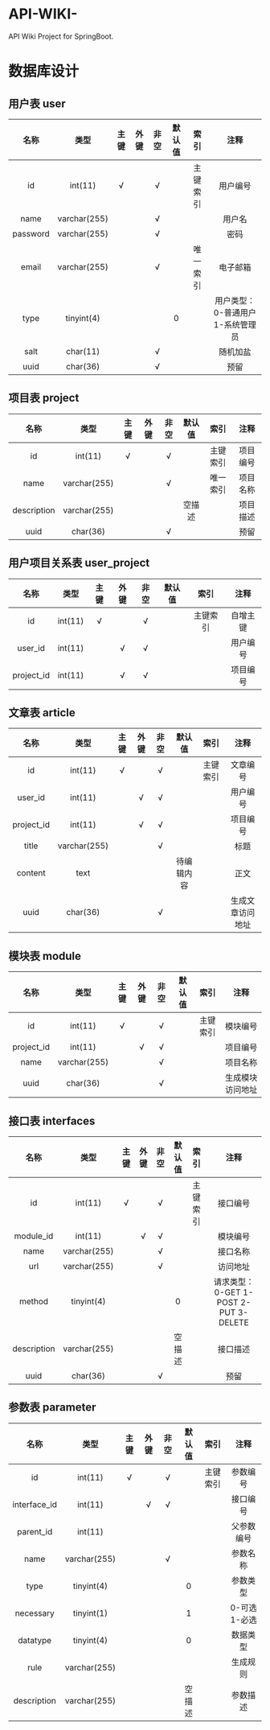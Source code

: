# API-WIKI-

API Wiki Project for SpringBoot.

# 数据库设计

## 用户表 user

|   名称   |     类型     | 主键 | 外键 | 非空 | 默认值 |   索引   |               注释                |
| :------: | :----------: | :--: | :--: | :--: | :----: | :------: | :-------------------------------: |
|    id    |   int(11)    |  √   |      |  √   |        | 主键索引 |             用户编号              |
|   name   | varchar(255) |      |      |  √   |        |          |              用户名               |
| password | varchar(255) |      |      |  √   |        |          |               密码                |
|  email   | varchar(255) |      |      |  √   |        | 唯一索引 |             电子邮箱              |
|   type   |  tinyint(4)  |      |      |      |   0    |          | 用户类型：0-普通用户 1-系统管理员 |
|   salt   |   char(11)   |      |      |  √   |        |          |             随机加盐              |
|   uuid   |   char(36)   |      |      |  √   |        |          |               预留                |

## 项目表 project

|    名称     |     类型     | 主键 | 外键 | 非空 | 默认值 |   索引   |   注释   |
| :---------: | :----------: | :--: | :--: | :--: | :----: | :------: | :------: |
|     id      |   int(11)    |  √   |      |  √   |        | 主键索引 | 项目编号 |
|    name     | varchar(255) |      |      |  √   |        | 唯一索引 | 项目名称 |
| description | varchar(255) |      |      |      | 空描述 |          | 项目描述 |
|    uuid     |   char(36)   |      |      |  √   |        |          |   预留   |

## 用户项目关系表 user_project

|    名称    |  类型   | 主键 | 外键 | 非空 | 默认值 |   索引   |   注释   |
| :--------: | :-----: | :--: | :--: | :--: | :----: | :------: | :------: |
|     id     | int(11) |  √   |      |  √   |        | 主键索引 | 自增主键 |
|  user_id   | int(11) |      |  √   |  √   |        |          | 用户编号 |
| project_id | int(11) |      |  √   |  √   |        |          | 项目编号 |

## 文章表 article

|    名称    |     类型     | 主键 | 外键 | 非空 |   默认值   |   索引   |       注释       |
| :--------: | :----------: | :--: | :--: | :--: | :--------: | :------: | :--------------: |
|     id     |   int(11)    |  √   |      |  √   |            | 主键索引 |     文章编号     |
|  user_id   |   int(11)    |      |  √   |  √   |            |          |     用户编号     |
| project_id |   int(11)    |      |  √   |  √   |            |          |     项目编号     |
|   title    | varchar(255) |      |      |  √   |            |          |       标题       |
|  content   |     text     |      |      |      | 待编辑内容 |          |       正文       |
|    uuid    |   char(36)   |      |      |  √   |            |          | 生成文章访问地址 |

## 模块表 module

|    名称    |     类型     | 主键 | 外键 | 非空 | 默认值 |   索引   |       注释       |
| :--------: | :----------: | :--: | :--: | :--: | :----: | :------: | :--------------: |
|     id     |   int(11)    |  √   |      |  √   |        | 主键索引 |     模块编号     |
| project_id |   int(11)    |      |  √   |  √   |        |          |     项目编号     |
|    name    | varchar(255) |      |      |  √   |        |          |     项目名称     |
|    uuid    |   char(36)   |      |      |  √   |        |          | 生成模块访问地址 |

## 接口表 interfaces

|    名称     |     类型     | 主键 | 外键 | 非空 | 默认值 |   索引   |                 注释                  |
| :---------: | :----------: | :--: | :--: | :--: | :----: | :------: | :-----------------------------------: |
|     id      |   int(11)    |  √   |      |  √   |        | 主键索引 |               接口编号                |
|  module_id  |   int(11)    |      |  √   |  √   |        |          |               模块编号                |
|    name     | varchar(255) |      |      |  √   |        |          |               接口名称                |
|     url     | varchar(255) |      |      |  √   |        |          |               访问地址                |
|   method    |  tinyint(4)  |      |      |      |   0    |          | 请求类型：0-GET 1-POST 2-PUT 3-DELETE |
| description | varchar(255) |      |      |      | 空描述 |          |               接口描述                |
|    uuid     |   char(36)   |      |      |  √   |        |          |                 预留                  |

## 参数表 parameter

|     名称     |     类型     | 主键 | 外键 | 非空 | 默认值 |   索引   |     注释      |
| :----------: | :----------: | :--: | :--: | :--: | :----: | :------: | :-----------: |
|      id      |   int(11)    |  √   |      |  √   |        | 主键索引 |   参数编号    |
| interface_id |   int(11)    |      |  √   |  √   |        |          |   接口编号    |
|  parent_id   |   int(11)    |      |      |      |        |          |  父参数编号   |
|     name     | varchar(255) |      |      |  √   |        |          |   参数名称    |
|     type     |  tinyint(4)  |      |      |      |   0    |          |   参数类型    |
|  necessary   |  tinyint(1)  |      |      |      |   1    |          | 0-可选 1-必选 |
|   datatype   |  tinyint(4)  |      |      |      |   0    |          |   数据类型    |
|     rule     | varchar(255) |      |      |      |        |          |   生成规则    |
| description  | varchar(255) |      |      |      | 空描述 |          |   参数描述    |

